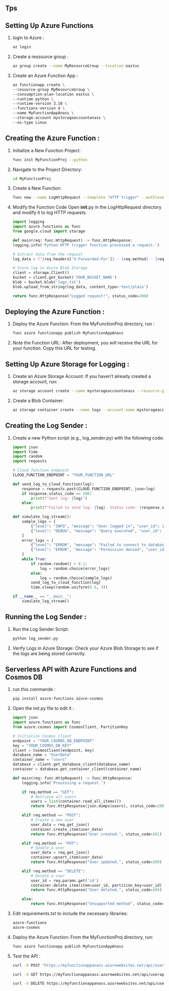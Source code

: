 ## Tps


## Setting Up Azure Functions
1. login to Azure : 
    ```bash
    az login

2. Create a ressource group :
    ```bash
    az group create --name MyResourceGroup --location eastus

3. Create an Azure Function App :
    ```bash
    az functionapp create \
    --resource-group MyResourceGroup \
    --consumption-plan-location eastus \
    --runtime python \
    --runtime-version 3.10 \
    --functions-version 4 \
    --name MyFunctionAppAnass \
    --storage-account mystorageaccountanass \
    --os-type Linux

## Creating the Azure Function : 

1. Initialize a New Function Project:
    ```bash
    func init MyFunctionProj --python

2. Navigate to the Project Directory:
    ```bash
    cd MyFunctionProj

3. Create a New Function:
    ```bash
    func new --name LogHttpRequest --template "HTTP trigger" --authlevel "anonymous"

4. Modify the Function Code
    Open __init__.py in the LogHttpRequest directory and modify it to log HTTP requests:
    ```python
    import logging
    import azure.functions as func
    from google.cloud import storage

    def main(req: func.HttpRequest) -> func.HttpResponse:
    logging.info('Python HTTP trigger function processed a request.')
    
    # Extract data from the request
    log_data = f"{req.headers['X-Forwarded-For']} - {req.method} - {req.url}\n"
    
    # Store log in Azure Blob Storage
    client = storage.Client()
    bucket = client.get_bucket('YOUR_BUCKET_NAME')
    blob = bucket.blob('logs.txt')
    blob.upload_from_string(log_data, content_type='text/plain')
    
    return func.HttpResponse("Logged request!", status_code=200)

## Deploying the Azure Function :

1. Deploy the Azure Function: From the MyFunctionProj directory, run :
    ```bash
    func azure functionapp publish MyFunctionAppAnass

2. Note the Function URL: After deployment, you will receive the URL for your function. Copy this URL for testing.

## Setting Up Azure Storage for Logging :

1. Create an Azure Storage Account: If you haven’t already created a storage account, run:
    ```bash
    az storage account create --name mystorageaccountanass --resource-group MyResourceGroup --location eastus --sku Standard_LRS

2. Create a Blob Container:
    ```bash
    az storage container create --name logs --account-name mystorageaccountanass

## Creating the Log Sender : 

1. Create a new Python script (e.g., log_sender.py) with the following code:
    ```python
    import json
    import time
    import random
    import requests

    # Cloud function endpoint
    CLOUD_FUNCTION_ENDPOINT = "YOUR_FUNCTION_URL"

    def send_log_to_cloud_function(log):
        response = requests.post(CLOUD_FUNCTION_ENDPOINT, json=log)
        if response.status_code == 200:
            print(f"Sent log: {log}")
        else:
            print(f"Failed to send log: {log}. Status code: {response.status_code}")

    def simulate_log_stream():
        sample_logs = [
            {"level": "INFO", "message": "User logged in", "user_id": 1},
            {"level": "DEBUG", "message": "Query executed", "user_id": 3},
        ]
        error_logs = [
            {"level": "ERROR", "message": "Failed to connect to database", "user_id": 2},
            {"level": "ERROR", "message": "Permission denied", "user_id": 4},
        ]
        while True:
            if random.random() < 0.1:
                log = random.choice(error_logs)
            else:
                log = random.choice(sample_logs)
            send_log_to_cloud_function(log)
            time.sleep(random.uniform(0.5, 3))

    if __name__ == "__main__":
        simulate_log_stream()

## Running the Log Sender :

1. Run the Log Sender Script: 
    ```bash
    python log_sender.py

2. Verify Logs in Azure Storage: Check your Azure Blob Storage to see if the logs are being stored correctly.


## Serverless API with Azure Functions and Cosmos DB

1. run this commande : 
    ```bash
    pip install azure-functions azure-cosmos

2. Open the _init_.py file to edit it : 
    ```python
    import json
    import azure.functions as func
    from azure.cosmos import CosmosClient, PartitionKey

    # Initialize Cosmos client
    endpoint = "YOUR_COSMOS_DB_ENDPOINT"
    key = "YOUR_COSMOS_DB_KEY"
    client = CosmosClient(endpoint, key)
    database_name = "UserData"
    container_name = "users"
    database = client.get_database_client(database_name)
    container = database.get_container_client(container_name)

    def main(req: func.HttpRequest) -> func.HttpResponse:
        logging.info('Processing a request.')

        if req.method == "GET":
            # Retrieve all users
            users = list(container.read_all_items())
            return func.HttpResponse(json.dumps(users), status_code=200)

        elif req.method == "POST":
            # Create a new user
            user_data = req.get_json()
            container.create_item(user_data)
            return func.HttpResponse("User created.", status_code=201)

        elif req.method == "PUT":
            # Update a user
            user_data = req.get_json()
            container.upsert_item(user_data)
            return func.HttpResponse("User updated.", status_code=200)

        elif req.method == "DELETE":
            # Delete a user
            user_id = req.params.get('id')
            container.delete_item(item=user_id, partition_key=user_id)
            return func.HttpResponse("User deleted.", status_code=204)

        else:
            return func.HttpResponse("Unsupported method", status_code=405)

3. Edit requirements.txt to include the necessary libraries:
    ```bash
    azure-functions
    azure-cosmos

4. Deploy the Azure Function: From the MyFunctionProj directory, run: 
    ```bash 
    func azure functionapp publish MyFunctionAppAnass

5. Test the API : 
    ```bash 
    curl -X POST "https://myfunctionappanass.azurewebsites.net/api/userapi" -H "Content-Type: application/json" -d "{\"id\": \"1\", \"name\": \"John Doe\"}"

    curl -X GET https://myfunctionappanass.azurewebsites.net/api/userapi

    curl -X DELETE https://myfunctionappanass.azurewebsites.net/api/userapi?id=1






